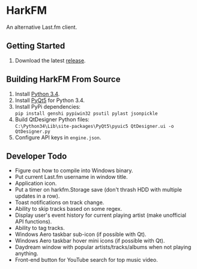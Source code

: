 # HarkFM
An alternative Last.fm client.

## Getting Started
1. Download the latest [release](https://github.com/emmercm/HarkFM/releases).

## Building HarkFM From Source
1. Install [Python 3.4](https://www.python.org/downloads/).
2. Install [PyQt5](https://www.riverbankcomputing.com/software/pyqt/download5) for Python 3.4.
3. Install PyPi dependencies:<br/>
`pip install genshi pypiwin32 psutil pylast jsonpickle`
4. Build QtDesigner Python files:<br/>
`C:\Python34\Lib\site-packages\PyQt5\pyuic5 QtDesigner.ui -o QtDesigner.py`
5. Configure API keys in `engine.json`.

## Developer Todo
- Figure out how to compile into Windows binary.
- Put current Last.fm username in window title.
- Application icon.
- Put a timer on harkfm.Storage save (don't thrash HDD with multiple updates in a row).
- Toast notifications on track change.
- Ability to skip tracks based on some regex.
- Display user's event history for current playing artist (make unofficial API functions).
- Ability to tag tracks.
- Windows Aero taskbar sub-icon (if possible with Qt).
- Windows Aero taskbar hover mini icons (if possible with Qt).
- Daydream window with popular artists/tracks/albums when not playing anything.
- Front-end button for YouTube search for top music video.
